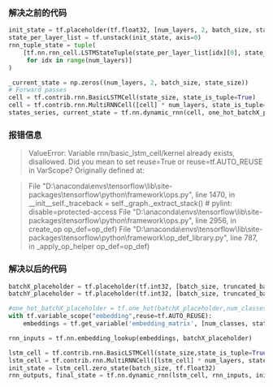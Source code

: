 ### 解决之前的代码

```python
init_state = tf.placeholder(tf.float32, [num_layers, 2, batch_size, state_size])
state_per_layer_list = tf.unstack(init_state, axis=0)
rnn_tuple_state = tuple(
    [tf.nn.rnn_cell.LSTMStateTuple(state_per_layer_list[idx][0], state_per_layer_list[idx][1])
     for idx in range(num_layers)]
)

_current_state = np.zeros((num_layers, 2, batch_size, state_size))
# Forward passes
cell = tf.contrib.rnn.BasicLSTMCell(state_size, state_is_tuple=True)
cell = tf.contrib.rnn.MultiRNNCell([cell] * num_layers, state_is_tuple=True)
states_series, current_state = tf.nn.dynamic_rnn(cell, one_hot_batchX_placeholder, initial_state=rnn_tuple_state)
```
### 报错信息
>ValueError: Variable rnn/basic_lstm_cell/kernel already exists, disallowed. Did you mean to set reuse=True or reuse=tf.AUTO_REUSE in VarScope? Originally defined at:

>File "D:\anaconda\envs\tensorflow\lib\site-packages\tensorflow\python\framework\ops.py", line 1470, in __init__self._traceback = self._graph._extract_stack()  # pylint: disable=protected-access
File "D:\anaconda\envs\tensorflow\lib\site-packages\tensorflow\python\framework\ops.py", line 2956, in create_op op_def=op_def)
File "D:\anaconda\envs\tensorflow\lib\site-packages\tensorflow\python\framework\op_def_library.py", line 787, in _apply_op_helper
op_def=op_def)
    
### 解决以后的代码
```python
batchX_placeholder = tf.placeholder(tf.int32, [batch_size, truncated_backprop_length])
batchY_placeholder = tf.placeholder(tf.int32, [batch_size, truncated_backprop_length])

#one_hot_batchX_placeholder = tf.one_hot(batchX_placeholder,num_classes)
with tf.variable_scope("embedding",reuse=tf.AUTO_REUSE):
    embeddings = tf.get_variable('embedding_matrix', [num_classes, state_size])

rnn_inputs = tf.nn.embedding_lookup(embeddings, batchX_placeholder)

lstm_cell = tf.contrib.rnn.BasicLSTMCell(state_size,state_is_tuple=True)
lstm_cell = tf.contrib.rnn.MultiRNNCell([lstm_cell] * num_layers, state_is_tuple=True)
init_state = lstm_cell.zero_state(batch_size, tf.float32)
rnn_outputs, final_state = tf.nn.dynamic_rnn(lstm_cell, rnn_inputs, initial_state=init_state)
```
